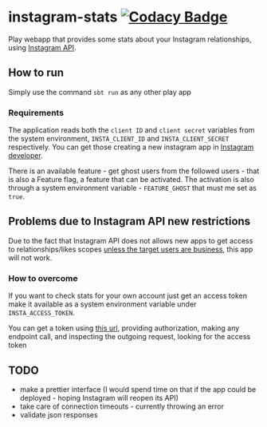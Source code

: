# instagram-stats [![Codacy Badge](https://api.codacy.com/project/badge/d34d6fa2e56944b3933ebfebbb1afc53)](https://www.codacy.com)

Play webapp that provides some stats about your Instagram relationships, using [Instagram API](https://instagram.com/developer/endpoints/).

## How to run
Simply use the command `sbt run` as any other play app

### Requirements
The application reads both the `client ID` and `client secret` variables from the system environment, `INSTA_CLIENT_ID` and `INSTA_CLIENT_SECRET` respectively.
You can get those creating a new instagram app in [Instagram developer](https://instagram.com/developer/clients/register/).

There is an available feature - get ghost users from the followed users - that is also a Feature flag, a feature that can be activated. The activation is also through a system environment variable - `FEATURE_GHOST` that must me set as `true`.

## Problems due to Instagram API new restrictions
Due to the fact that Instagram API does not allows new apps to get access to relationships/likes scopes [unless the target users are business](https://help.instagram.com/contact/185819881608116), this app will not work.

### How to overcome
If you want to check stats for your own account just get an access token make it available as a system environment variable under `INSTA_ACCESS_TOKEN`.

You can get a token using [this url](https://apigee.com/console/instagram), providing authorization, making any endpoint call, and inspecting
the outgoing request, looking for the access token

## TODO

* make a prettier interface (I would spend time on that if the app could be deployed - hoping Instagram will reopen its API)
* take care of connection timeouts - currently throwing an error
* validate json responses
